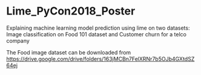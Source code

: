 # Lime_PyCon2018_Poster
Explaining machine learning model prediction using lime on two datasets: Image classification on Food 101 dataset and Customer churn for a telco company 

The Food image dataset can be downloaded from https://drive.google.com/drive/folders/163jMCBn7FelXRNr7b5OJb4GXtdSZ64ej
